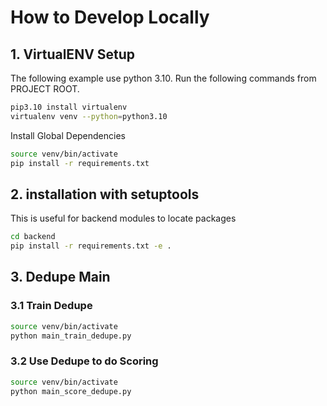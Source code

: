 # How to Develop Locally

## 1. VirtualENV Setup
The following example use python 3.10. Run the following commands from PROJECT ROOT.
```bash
pip3.10 install virtualenv
virtualenv venv --python=python3.10
```

Install Global Dependencies
```bash
source venv/bin/activate
pip install -r requirements.txt
```

## 2. installation with setuptools
This is useful for backend modules to locate packages
```bash
cd backend
pip install -r requirements.txt -e .
```

## 3. Dedupe Main
### 3.1 Train Dedupe
```bash
source venv/bin/activate
python main_train_dedupe.py
```

### 3.2 Use Dedupe to do Scoring
```bash
source venv/bin/activate
python main_score_dedupe.py
```